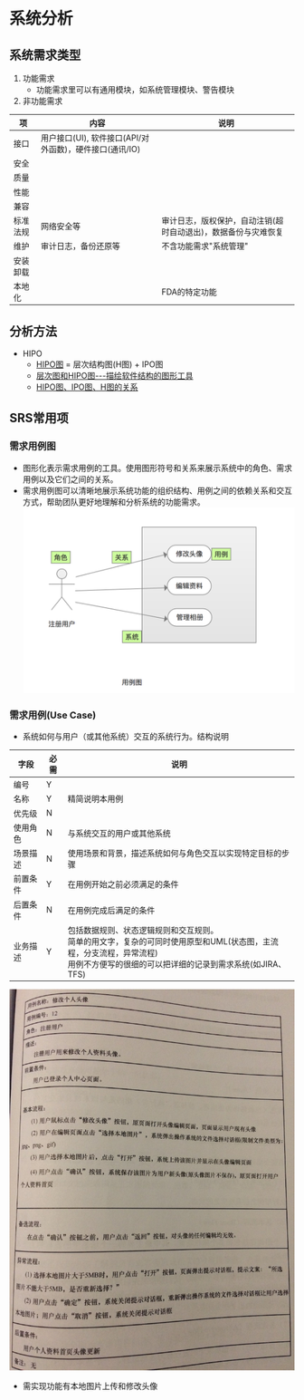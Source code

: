 # 系统分析
## 系统需求类型
1. 功能需求
    * 功能需求里可以有通用模块，如系统管理模块、警告模块
1. 非功能需求

| 项 | 内容 | 说明 |
| - | - | - |
| 接口 | 用户接口(UI), 软件接口(API/对外函数)，硬件接口(通讯/IO) |  |
| 安全 |  |  |
| 质量 |  |  |
| 性能 |  |  |
| 兼容 |  |  |
| 标准法规 | 网络安全等 | 审计日志，版权保护，自动注销(超时自动退出)，数据备份与灾难恢复 |
| 维护 | 审计日志，备份还原等 | 不含功能需求"系统管理" |
| 安装卸载 |  |  |
| 本地化 |  | FDA的特定功能 |

## 分析方法
* HIPO
    * [HIPO图](https://blog.csdn.net/wangjingna/article/details/41318739) = 层次结构图(H图) + IPO图
    * [层次图和HIPO图---描绘软件结构的图形工具](https://blog.51cto.com/mengdong/1398151)
    * [HIPO图、IPO图、H图的关系](https://blog.csdn.net/lvshihua/article/details/8545345)

## SRS常用项
### 需求用例图
* 图形化表示需求用例的工具。使用图形符号和关系来展示系统中的角色、需求用例以及它们之间的关系。
* 需求用例图可以清晰地展示系统功能的组织结构、用例之间的依赖关系和交互方式，帮助团队更好地理解和分析系统的功能需求。
![](s/sa/caseDiagram.png)

### 需求用例(Use Case)
* 系统如何与用户（或其他系统）交互的系统行为。结构说明

| 字段 | 必需 | 说明 |
| - | - | - |
| 编号 | Y |  |
| 名称 | Y | 精简说明本用例 |
| 优先级 | N |  |
| 使用角色 | N | 与系统交互的用户或其他系统 |
| 场景描述 | N | 使用场景和背景，描述系统如何与角色交互以实现特定目标的步骤 |
| 前置条件 | Y | 在用例开始之前必须满足的条件 |
| 后置条件 | N | 在用例完成后满足的条件 |
| 业务描述 | Y | 包括数据规则、状态逻辑规则和交互规则。 <br> 简单的用文字，复杂的可同时使用原型和UML(状态图，主流程，分支流程，异常流程) <br> 用例不方便写的很细的可以把详细的记录到需求系统(如JIRA、TFS) |
![](s/sa/case.jpg)
* 需实现功能有本地图片上传和修改头像